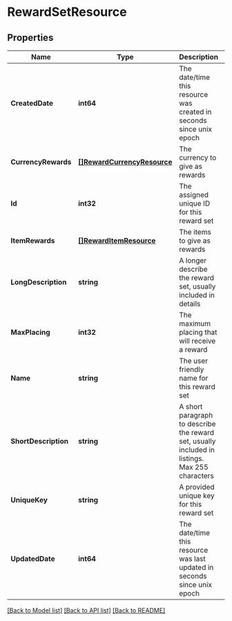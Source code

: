 # RewardSetResource

## Properties
Name | Type | Description | Notes
------------ | ------------- | ------------- | -------------
**CreatedDate** | **int64** | The date/time this resource was created in seconds since unix epoch | [optional] [default to null]
**CurrencyRewards** | [**[]RewardCurrencyResource**](RewardCurrencyResource.md) | The currency to give as rewards | [optional] [default to null]
**Id** | **int32** | The assigned unique ID for this reward set | [optional] [default to null]
**ItemRewards** | [**[]RewardItemResource**](RewardItemResource.md) | The items to give as rewards | [optional] [default to null]
**LongDescription** | **string** | A longer describe the reward set, usually included in details | [optional] [default to null]
**MaxPlacing** | **int32** | The maximum placing that will receive a reward | [optional] [default to null]
**Name** | **string** | The user friendly name for this reward set | [default to null]
**ShortDescription** | **string** | A short paragraph to describe the reward set, usually included in listings.  Max 255 characters | [optional] [default to null]
**UniqueKey** | **string** | A provided unique key for this reward set | [optional] [default to null]
**UpdatedDate** | **int64** | The date/time this resource was last updated in seconds since unix epoch | [optional] [default to null]

[[Back to Model list]](../README.md#documentation-for-models) [[Back to API list]](../README.md#documentation-for-api-endpoints) [[Back to README]](../README.md)


